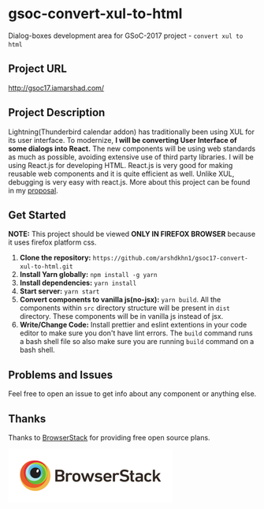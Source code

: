 # gsoc-convert-xul-to-html
Dialog-boxes development area for GSoC-2017 project - `convert xul to html`

## Project URL
http://gsoc17.iamarshad.com/

## Project Description
Lightning(Thunderbird calendar addon) has traditionally been using XUL for its user interface. To modernize, **I will be converting User Interface of some dialogs into React.** The new components will be using web standards as much as possible, avoiding extensive use of third party libraries. I will be using React.js for developing HTML. React.js is very good for making reusable web components and it is quite efficient as well. Unlike XUL, debugging is very easy with react.js. More about this project can be found in my [proposal](https://goo.gl/Eothqj).

## Get Started
**NOTE:** This project should be viewed **ONLY IN FIREFOX BROWSER** because it uses firefox platform css.

1. **Clone the repository:** `https://github.com/arshdkhn1/gsoc17-convert-xul-to-html.git`
2. **Install Yarn globally:** `npm install -g yarn`
3. **Install dependencies:** `yarn install`
4. **Start server:** `yarn start`
5. **Convert components to vanilla js(no-jsx):** `yarn build`. 
All the components within `src` directory structure will be present in `dist` directory. These components will be in vanilla js instead of jsx.
6. **Write/Change Code:** Install prettier and eslint extentions in your code editor to make sure you don't have lint errors. The `build` command runs a bash shell file so also make sure you are running `build` command on a bash shell.

## Problems and Issues
Feel free to open an issue to get info about any component or anything else.

## Thanks

Thanks to [BrowserStack](https://www.browserstack.com/) for providing free open source plans.

![BrowserStack](bslogo.png?raw=true=50x)
